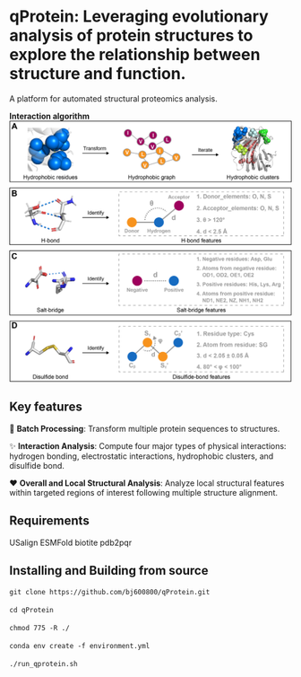# qProtein: Leveraging evolutionary analysis of protein structures to explore the relationship between structure and function.

A platform for automated structural proteomics analysis.

**Interaction algorithm**
![Interaction algorithm](https://github.com/bj600800/qProtein/blob/main/interaction_algorithm.png)

## Key features
:rocket: **Batch Processing**: Transform multiple protein sequences to structures.

:sparkles: **Interaction Analysis**: Compute four major types of physical interactions: hydrogen bonding, electrostatic interactions, hydrophobic clusters, and disulfide bond.

:heart: **Overall and Local Structural Analysis**: Analyze local structural features within targeted regions of interest following multiple structure alignment.

## Requirements
USalign
ESMFold
biotite
pdb2pqr

## Installing and Building from source

```
git clone https://github.com/bj600800/qProtein.git

cd qProtein

chmod 775 -R ./

conda env create -f environment.yml

./run_qprotein.sh
```
